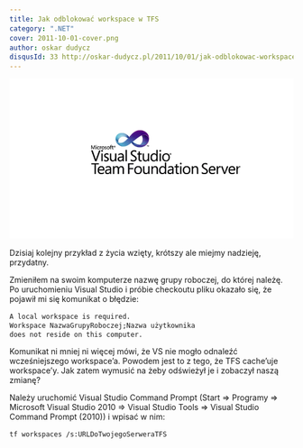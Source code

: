 ```yaml
---
title: Jak odblokować workspace w TFS
category: ".NET"
cover: 2011-10-01-cover.png
author: oskar dudycz
disqusId: 33 http://oskar-dudycz.pl/2011/10/01/jak-odblokowac-workspace-w-tfs/
---
```


![cover](2011-10-01-cover.png)

Dzisiaj kolejny przykład z życia wzięty, krótszy ale miejmy nadzieję, przydatny.

Zmieniłem na swoim komputerze nazwę grupy roboczej, do której należę. Po uruchomieniu Visual Studio i próbie checkoutu pliku okazało się, że pojawił mi się komunikat o błędzie:

```
A local workspace is required.  
Workspace NazwaGrupyRoboczej;Nazwa użytkownika 
does not reside on this computer.
```

Komunikat ni mniej ni więcej mówi, że VS nie mogło odnaleźć wcześniejszego workspace’a. Powodem jest to z tego, że TFS cache’uje workspace’y. Jak zatem wymusić na żeby odświeżył je i zobaczył naszą zmianę?

Należy uruchomić Visual Studio Command Prompt (Start => Programy => Microsoft Visual Studio 2010 => Visual Studio Tools => Visual Studio Command Prompt (2010)) i wpisać w nim:

```
tf workspaces /s:URLDoTwojegoSerweraTFS
```